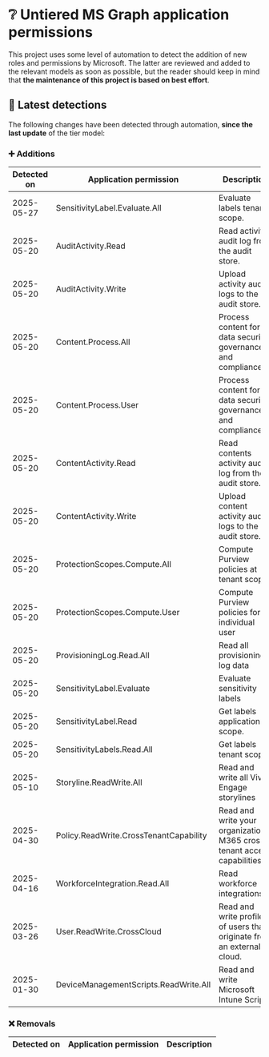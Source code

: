 # ❔ Untiered MS Graph application permissions

This project uses some level of automation to detect the addition of new roles and permissions by Microsoft. The latter are reviewed and added to the relevant models as soon as possible, but the reader should keep in mind that **the maintenance of this project is based on best effort**.

## 🔎 Latest detections

The following changes have been detected through automation, **since the last update** of the tier model:

### ➕ Additions

| Detected on | Application permission | Description |
|---|---|---|
| 2025-05-27 | SensitivityLabel.Evaluate.All | Evaluate labels tenant scope. |
| 2025-05-20 | AuditActivity.Read | Read activity audit log from the audit store. |
| 2025-05-20 | AuditActivity.Write | Upload activity audit logs to the audit store. |
| 2025-05-20 | Content.Process.All | Process content for data security, governance and compliance |
| 2025-05-20 | Content.Process.User | Process content for data security, governance and compliance |
| 2025-05-20 | ContentActivity.Read | Read contents activity audit log from the audit store. |
| 2025-05-20 | ContentActivity.Write | Upload content activity audit logs to the audit store. |
| 2025-05-20 | ProtectionScopes.Compute.All | Compute Purview policies at tenant scope |
| 2025-05-20 | ProtectionScopes.Compute.User | Compute Purview policies for an individual user |
| 2025-05-20 | ProvisioningLog.Read.All | Read all provisioning log data |
| 2025-05-20 | SensitivityLabel.Evaluate | Evaluate sensitivity labels |
| 2025-05-20 | SensitivityLabel.Read | Get labels application scope. |
| 2025-05-20 | SensitivityLabels.Read.All | Get labels tenant scope. |
| 2025-05-10 | Storyline.ReadWrite.All | Read and write all Viva Engage storylines |
| 2025-04-30 | Policy.ReadWrite.CrossTenantCapability | Read and write your organization's M365 cross tenant access capabilities |
| 2025-04-16 | WorkforceIntegration.Read.All | Read workforce integrations |
| 2025-03-26 | User.ReadWrite.CrossCloud | Read and write profiles of users that originate from an external cloud. |
| 2025-01-30 | DeviceManagementScripts.ReadWrite.All | Read and write Microsoft Intune Scripts |

### ❌ Removals

| Detected on | Application permission | Description |
|---|---|---|
